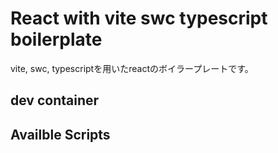 # React with vite swc typescript boilerplate

vite, swc, typescriptを用いたreactのボイラープレートです。

## dev container

## Availble Scripts